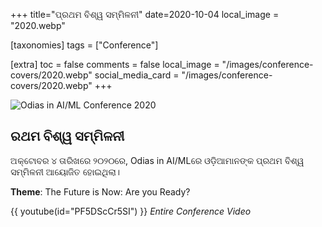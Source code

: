+++
title="ପ୍ରଥମ ବିଶ୍ୱ ସମ୍ମିଳନୀ"
date=2020-10-04
local_image = "2020.webp"

[taxonomies]
tags = ["Conference"]

[extra]
toc = false
comments = false
local_image = "/images/conference-covers/2020.webp"
social_media_card = "/images/conference-covers/2020.webp"
+++

![Odias in AI/ML Conference 2020](/images/conference-covers/2020.webp)

## ରଥମ ବିଶ୍ୱ ସମ୍ମିଳନୀ

ଅକ୍ଟୋବର ୪ ତାରିଖରେ ୨୦୨୦ରେ, Odias in AI/MLରେ ଓଡ଼ିଆମାନଙ୍କ ପ୍ରଥମ ବିଶ୍ୱ ସମ୍ମିଳନୀ ଆୟୋଜିତ ହୋଇଥିଲା।

**Theme**: The Future is Now: Are you Ready?

{{ youtube(id="PF5DScCr5SI") }}
_Entire Conference Video_
